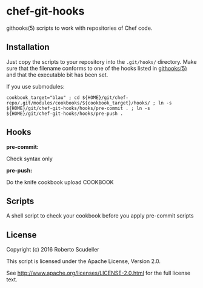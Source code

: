 chef-git-hooks
================

githooks(5) scripts to work with repositories of Chef code.


Installation
------------

Just copy the scripts to your repository into the ``.git/hooks/`` directory.
Make sure that the filename conforms to one of the hooks listed in
[githooks(5)](http://git-scm.com/docs/githooks) and that the executable bit
has been set.

If you use submodules:
```
cookbook_target="blau" ; cd ${HOME}/git/chef-repo/.git/modules/cookbooks/${cookbook_target}/hooks/ ; ln -s ${HOME}/git/chef-git-hooks/hooks/pre-commit . ; ln -s ${HOME}/git/chef-git-hooks/hooks/pre-push .
```


Hooks
-----
**pre-commit:**

Check syntax only

**pre-push:**

Do the knife cookbook upload COOKBOOK


Scripts
------

A shell script to check your cookbook before you apply pre-commit scripts

License
-------
Copyright (c) 2016 Roberto Scudeller

This script is licensed under the Apache License, Version 2.0.

See http://www.apache.org/licenses/LICENSE-2.0.html for the full license text.
